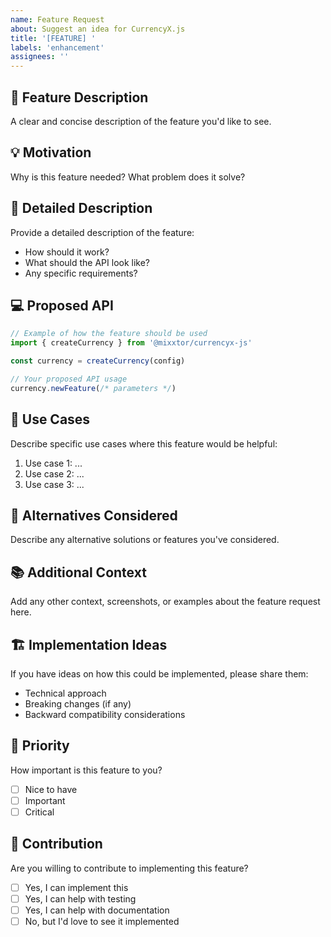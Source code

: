 ```yaml
---
name: Feature Request
about: Suggest an idea for CurrencyX.js
title: '[FEATURE] '
labels: 'enhancement'
assignees: ''
---
```


## 🚀 Feature Description
A clear and concise description of the feature you'd like to see.

## 💡 Motivation
Why is this feature needed? What problem does it solve?

## 📝 Detailed Description
Provide a detailed description of the feature:
- How should it work?
- What should the API look like?
- Any specific requirements?

## 💻 Proposed API
```typescript
// Example of how the feature should be used
import { createCurrency } from '@mixxtor/currencyx-js'

const currency = createCurrency(config)

// Your proposed API usage
currency.newFeature(/* parameters */)
```

## 🎯 Use Cases
Describe specific use cases where this feature would be helpful:
1. Use case 1: ...
2. Use case 2: ...
3. Use case 3: ...

## 🔄 Alternatives Considered
Describe any alternative solutions or features you've considered.

## 📚 Additional Context
Add any other context, screenshots, or examples about the feature request here.

## 🏗️ Implementation Ideas
If you have ideas on how this could be implemented, please share them:
- Technical approach
- Breaking changes (if any)
- Backward compatibility considerations

## 🎨 Priority
How important is this feature to you?
- [ ] Nice to have
- [ ] Important
- [ ] Critical

## 🤝 Contribution
Are you willing to contribute to implementing this feature?
- [ ] Yes, I can implement this
- [ ] Yes, I can help with testing
- [ ] Yes, I can help with documentation
- [ ] No, but I'd love to see it implemented
